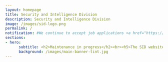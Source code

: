 ```yaml
---
layout: homepage
title: Security and Intelligence Division
description: Security and Intelligence Division
image: /images/sid-logo.png
permalink: /
notification: #We continue to accept job applications <a href="https://go.gov.sg/candidateapplicationform" target="_blank">here</a>.
sections:
- hero:
      subtitle: <h2>Maintenance in progress</h2><br><h5>The SID website is currently undergoing scheduled maintenance.<br><b>We continue to accept job applications <a href="https://go.gov.sg/candidateapplicationform" target="_blank">here</a></b>.<br><br>For any queries, please email <a href="mailto:contact@ns.sg">contact@ns.sg</a>.<br><br>We seek your understanding and apologise for any inconvenience caused.</h5><br>
      background: /images/main-banner-tint.jpg
---
```

